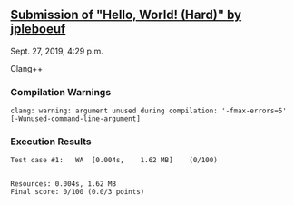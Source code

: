 ## [Submission of "Hello, World! (Hard)" by jpleboeuf](https://dmoj.ca/submission/1607978)

Sept. 27, 2019, 4:29 p.m.

Clang++

### Compilation Warnings

```
clang: warning: argument unused during compilation: '-fmax-errors=5' [-Wunused-command-line-argument]
```

### Execution Results

```
Test case #1:	WA	[0.004s,	1.62 MB]	(0/100)


Resources: 0.004s, 1.62 MB
Final score: 0/100 (0.0/3 points)
```
